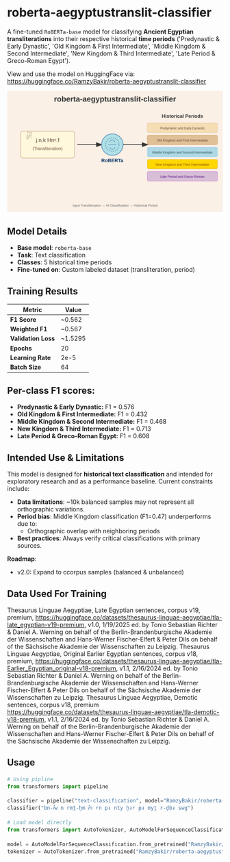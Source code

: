 # roberta-aegyptustranslit-classifier

A fine-tuned `RoBERTa-base` model for classifying **Ancient Egyptian transliterations** into their respective historical **time periods** ('Predynastic & Early Dynastic', 'Old Kingdom & First Intermediate', 'Middle Kingdom & Second Intermediate', 'New Kingdom & Third Intermediate', 'Late Period & Greco-Roman Egypt').

View and use the model on HuggingFace via: https://huggingface.co/RamzyBakir/roberta-aegyptustranslit-classifier

![](img.svg)

## Model Details

- **Base model**: `roberta-base`
- **Task**: Text classification
- **Classes**: 5 historical time periods
- **Fine-tuned on**: Custom labeled dataset (transliteration, period)

## Training Results

| Metric | Value |
|--------|-------|
| **F1 Score** | ~0.562 |
| **Weighted F1** | ~0.567 |
| **Validation Loss** | ~1.5295 |
| **Epochs** | 20 |
| **Learning Rate** | 2e-5 |
| **Batch Size** | 64 |

## Per-class F1 scores:
- **Predynastic & Early Dynastic:** F1 = 0.576
- **Old Kingdom & First Intermediate:** F1 = 0.432
- **Middle Kingdom & Second Intermediate:** F1 = 0.468
- **New Kingdom & Third Intermediate:** F1 = 0.713
- **Late Period & Greco-Roman Egypt:** F1 = 0.608

## Intended Use & Limitations

This model is designed for **historical text classification** and intended for exploratory research and as a performance baseline. 
Current constraints include:  
- **Data limitations**: ~10k balanced samples may not represent all orthographic variations.  
- **Period bias**: Middle Kingdom classification (F1=0.47) underperforms due to:  
  - Orthographic overlap with neighboring periods  
- **Best practices**: Always verify critical classifications with primary sources.  

**Roadmap**:  
- v2.0: Expand to ccorpus samples (balanced & unbalanced)

## Data Used For Training

Thesaurus Linguae Aegyptiae, Late Egyptian sentences, corpus v19, premium, https://huggingface.co/datasets/thesaurus-linguae-aegyptiae/tla-late_egyptian-v19-premium, v1.0, 1/19/2025 ed. by Tonio Sebastian Richter & Daniel A. Werning on behalf of the Berlin-Brandenburgische Akademie der Wissenschaften and Hans-Werner Fischer-Elfert & Peter Dils on behalf of the Sächsische Akademie der Wissenschaften zu Leipzig.
Thesaurus Linguae Aegyptiae, Original Earlier Egyptian sentences, corpus v18, premium, https://huggingface.co/datasets/thesaurus-linguae-aegyptiae/tla-Earlier_Egyptian_original-v18-premium, v1.1, 2/16/2024 ed. by Tonio Sebastian Richter & Daniel A. Werning on behalf of the Berlin-Brandenburgische Akademie der Wissenschaften and Hans-Werner Fischer-Elfert & Peter Dils on behalf of the Sächsische Akademie der Wissenschaften zu Leipzig.
Thesaurus Linguae Aegyptiae, Demotic sentences, corpus v18, premium https://huggingface.co/datasets/thesaurus-linguae-aegyptiae/tla-demotic-v18-premium, v1.1, 2/16/2024 ed. by Tonio Sebastian Richter & Daniel A. Werning on behalf of the Berlin-Brandenburgische Akademie der Wissenschaften and Hans-Werner Fischer-Elfert & Peter Dils on behalf of the Sächsische Akademie der Wissenschaften zu Leipzig.

## Usage

```python
# Using pipline
from transformers import pipeline

classifier = pipeline("text-classification", model="RamzyBakir/roberta-aegyptustranslit-classifier")
classifier("bn-ꞽw n rmṯ-ḫm ꞽn ꜥn pꜣ nty ḫꜣꜥ pꜣ myṱ r-ḏbꜣ swg")

# Load model directly
from transformers import AutoTokenizer, AutoModelForSequenceClassification

model = AutoModelForSequenceClassification.from_pretrained("RamzyBakir/roberta-aegyptustranslit-classifier")
tokenizer = AutoTokenizer.from_pretrained("RamzyBakir/roberta-aegyptustranslit-classifier")
